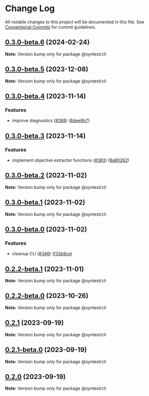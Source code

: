 # Change Log

All notable changes to this project will be documented in this file.
See [Conventional Commits](https://conventionalcommits.org) for commit guidelines.

## [0.3.0-beta.6](https://github.com/syntest-framework/syntest-framework/compare/@syntest/cli@0.3.0-beta.5...@syntest/cli@0.3.0-beta.6) (2024-02-24)

**Note:** Version bump only for package @syntest/cli

## [0.3.0-beta.5](https://github.com/syntest-framework/syntest-framework/compare/@syntest/cli@0.3.0-beta.4...@syntest/cli@0.3.0-beta.5) (2023-12-08)

**Note:** Version bump only for package @syntest/cli

## [0.3.0-beta.4](https://github.com/syntest-framework/syntest-framework/compare/@syntest/cli@0.3.0-beta.3...@syntest/cli@0.3.0-beta.4) (2023-11-14)

### Features

- improve diagnostics ([#388](https://github.com/syntest-framework/syntest-framework/issues/388)) ([8dee9b7](https://github.com/syntest-framework/syntest-framework/commit/8dee9b7c266fc54908c896220084729ac8b2ffe3))

## [0.3.0-beta.3](https://github.com/syntest-framework/syntest-framework/compare/@syntest/cli@0.3.0-beta.2...@syntest/cli@0.3.0-beta.3) (2023-11-14)

### Features

- implement objective extractor functions ([#383](https://github.com/syntest-framework/syntest-framework/issues/383)) ([8a80262](https://github.com/syntest-framework/syntest-framework/commit/8a80262184a826c9d0ffd37e6a90c95e3acb1327))

## [0.3.0-beta.2](https://github.com/syntest-framework/syntest-framework/compare/@syntest/cli@0.3.0-beta.1...@syntest/cli@0.3.0-beta.2) (2023-11-02)

**Note:** Version bump only for package @syntest/cli

## [0.3.0-beta.1](https://github.com/syntest-framework/syntest-framework/compare/@syntest/cli@0.3.0-beta.0...@syntest/cli@0.3.0-beta.1) (2023-11-02)

**Note:** Version bump only for package @syntest/cli

## [0.3.0-beta.0](https://github.com/syntest-framework/syntest-framework/compare/@syntest/cli@0.2.2-beta.1...@syntest/cli@0.3.0-beta.0) (2023-11-02)

### Features

- cleanup CLI ([#346](https://github.com/syntest-framework/syntest-framework/issues/346)) ([f33b9ce](https://github.com/syntest-framework/syntest-framework/commit/f33b9ce6e3325d77db0bd5177d161e53a6bc1477))

## [0.2.2-beta.1](https://github.com/syntest-framework/syntest-framework/compare/@syntest/cli@0.2.2-beta.0...@syntest/cli@0.2.2-beta.1) (2023-11-01)

**Note:** Version bump only for package @syntest/cli

## [0.2.2-beta.0](https://github.com/syntest-framework/syntest-framework/compare/@syntest/cli@0.2.1...@syntest/cli@0.2.2-beta.0) (2023-10-26)

**Note:** Version bump only for package @syntest/cli

## [0.2.1](https://github.com/syntest-framework/syntest-framework/compare/@syntest/cli@0.2.1-beta.0...@syntest/cli@0.2.1) (2023-09-19)

**Note:** Version bump only for package @syntest/cli

## [0.2.1-beta.0](https://github.com/syntest-framework/syntest-framework/compare/@syntest/cli@0.2.0-beta.31...@syntest/cli@0.2.1-beta.0) (2023-09-19)

**Note:** Version bump only for package @syntest/cli

## [0.2.0](https://github.com/syntest-framework/syntest-framework/compare/@syntest/cli@0.2.0-beta.31...@syntest/cli@0.2.0) (2023-09-19)

**Note:** Version bump only for package @syntest/cli
